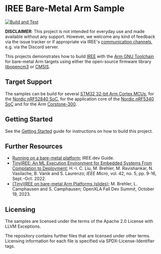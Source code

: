 <!--
SPDX-FileCopyrightText: 2021 Fraunhofer-Gesellschaft zur Förderung der angewandten Forschung e.V.
SPDX-License-Identifier: Apache-2.0 WITH LLVM-exception
-->
# IREE Bare-Metal Arm Sample

[![Build and Test](https://github.com/iml130/iree-bare-metal-arm/actions/workflows/build-and-test.yml/badge.svg)](https://github.com/iml130/iree-bare-metal-arm/actions/workflows/build-and-test.yml)

**DISCLAIMER**:
This project is not intended for everyday use and made available without any support.
However, we welcome any kind of feedback via the issue tracker or if appropriate via IREE's [communication channels](https://github.com/openxla/iree#communication-channels), e.g. via the Discord server.

This projects demonstrates how to build [IREE](https://github.com/openxla/iree) with the [Arm GNU Toolchain](https://developer.arm.com/tools-and-software/open-source-software/developer-tools/gnu-toolchain) for bare-metal Arm targets using either the open-source firmware library [libopencm3](https://github.com/libopencm3/libopencm3) or [CMSIS](https://github.com/ARM-software/CMSIS_5).

## Target Support

The samples can be build for several [STM32 32-bit Arm Cortex MCUs](https://www.st.com/en/microcontrollers-microprocessors/stm32-32-bit-arm-cortex-mcus.html),
for the [Nordic nRF52840 SoC](https://www.nordicsemi.com/products/nrf52840),
for the application core of the [Nordic nRF5340 SoC](https://www.nordicsemi.com/products/nrf5340)
and for the Arm [Corstone-300](https://developer.arm.com/Processors/Corstone-300).

## Getting Started

See the [Getting Started](docs/getting_started.md) guide for instructions on how to build this project.

## Further Resources

* [Running on a bare-metal platform](https://iree.dev/guides/deployment-configurations/bare-metal/); IREE.dev Guide.
* [TinyIREE: An ML Execution Environment for Embedded Systems From Compilation to Deployment](https://doi.ieeecomputersociety.org/10.1109/MM.2022.3178068); H.-I. C. Liu, M. Brehler, M. Ravishankar, N. Vasilache, B. Vanik and S. Laurenzo; *IEEE Micro*, vol. 42, no. 5, pp. 9-16, Sept.-Oct. 2022.
* [(Tiny)IREE on bare-metal Arm Platforms (slides)](https://drive.google.com/file/d/1fQHG8-r27dBrbQLSjXw9C1VgMAv9BFQg/view); M. Brehler, L. Camphausen and S. Camphausen; OpenXLA Fall Dev Summit, October 19, 2023.

## Licensing

The samples are licensed under the terms of the Apache 2.0 License with LLVM Exceptions.

The repository contains further files that are licensed under other terms.
Licensing information for each file is specified via SPDX-License-Identifier tags.
